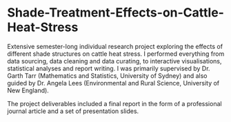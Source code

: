 # Shade-Treatment-Effects-on-Cattle-Heat-Stress

Extensive semester-long individual research project exploring the effects of different shade structures on cattle heat stress. I performed everything from data sourcing, data cleaning and data curating, to interactive visualisations, statistical analyses and report writing. I was primarily supervised by Dr. Garth Tarr (Mathematics and Statistics, University of Sydney) and also guided by Dr. Angela Lees (Environmental and Rural Science, University of New England).

The project deliverables included a final report in the form of a professional journal article and a set of presentation slides.
